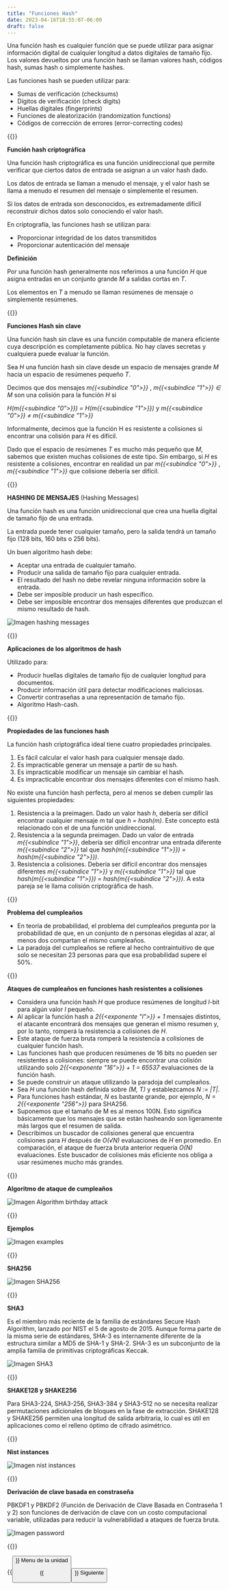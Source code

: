 ```yaml
---
title: "Funciones Hash"
date: 2023-04-16T18:55:07-06:00
draft: false
---
```


Una función hash es cualquier función que se puede utilizar para asignar información digital de cualquier longitud a datos digitales de tamaño fijo. Los valores devueltos por una función hash se llaman valores hash, códigos hash, sumas hash o simplemente hashes.

Las funciones hash se pueden utilizar para:

- Sumas de verificación (checksums)
- Dígitos de verificación (check digits)
- Huellas digitales (fingerprints)
- Funciones de aleatorización (randomization functions)
- Códigos de corrección de errores (error-correcting codes)

{{<salto>}}

**Función hash criptográfica**

Una función hash criptográfica es una función unidireccional que permite verificar que ciertos datos de entrada se asignan a un valor hash dado.

Los datos de entrada se llaman a menudo el mensaje, y el valor hash se llama a menudo el resumen del mensaje o simplemente el resumen.

Si los datos de entrada son desconocidos, es extremadamente difícil reconstruir dichos datos solo conociendo el valor hash.

En criptografía, las funciones hash se utilizan para:

- Proporcionar integridad de los datos transmitidos
- Proporcionar autenticación del mensaje

**Definición**

Por una función hash generalmente nos referimos a una función _H_ que asigna entradas en un conjunto grande _M_ a salidas cortas en _T_.

Los elementos en _T_ a menudo se llaman resúmenes de mensaje o simplemente resúmenes.

{{<salto>}}

**Funciones Hash sin clave**

Una función hash sin clave es una función computable de manera eficiente cuya descripción es completamente pública. No hay claves secretas y cualquiera puede evaluar la función.

Sea _H_ una función hash sin clave desde un espacio de mensajes grande _M_ hacia un espacio de resúmenes pequeño _T_.

Decimos que dos mensajes _m{{<subindice "0">}}_ , _m{{<subindice "1">}} ∈ M_ son una colisión para la función _H_ si

_H(m{{<subindice "0">}}) = H(m{{<subindice "1">}})_ y _m{{<subindice "0">}} ≠ m{{<subindice "1">}}_

Informalmente, decimos que la función H es resistente a colisiones si encontrar una colisión para _H_ es difícil.

Dado que el espacio de resúmenes _T_ es mucho más pequeño que _M_, sabemos que existen muchas colisiones de este tipo. Sin embargo, si _H_ es resistente a colisiones, encontrar en realidad un par _m{{<subindice "0">}}_ , _m{{<subindice "1">}}_ que colisione debería ser difícil.

{{<salto>}}

**HASHING DE MENSAJES** (Hashing Messages)

Una función hash es una función unidireccional que crea una huella digital de tamaño fijo de una entrada.

La entrada puede tener cualquier tamaño, pero la salida tendrá un tamaño fijo (128 bits, 160 bits o 256 bits).

Un buen algoritmo hash debe:

- Aceptar una entrada de cualquier tamaño.
- Producir una salida de tamaño fijo para cualquier entrada.
- El resultado del hash no debe revelar ninguna información sobre la entrada.
- Debe ser imposible producir un hash específico.
- Debe ser imposible encontrar dos mensajes diferentes que produzcan el mismo resultado de hash.

![Imagen hashing messages](/posts/img/unidad2/hashing_messages.webp#center)

{{<salto>}}

**Aplicaciones de los algoritmos de hash**

Utilizado para:

- Producir huellas digitales de tamaño fijo de cualquier longitud para documentos.
- Producir información útil para detectar modificaciones maliciosas.
- Convertir contraseñas a una representación de tamaño fijo.
- Algoritmo Hash-cash.

{{<salto>}}

**Propiedades de las funciones hash**

La función hash criptográfica ideal tiene cuatro propiedades principales.

1. Es fácil calcular el valor hash para cualquier mensaje dado.
2. Es impracticable generar un mensaje a partir de su hash.
3. Es impracticable modificar un mensaje sin cambiar el hash.
4. Es impracticable encontrar dos mensajes diferentes con el mismo hash.

No existe una función hash perfecta, pero al menos se deben cumplir las siguientes propiedades:

1. Resistencia a la preimagen. Dado un valor hash _h_, debería ser difícil encontrar cualquier mensaje _m_ tal que _h = hash(m)_. Este concepto está relacionado con el de una función unidireccional.
2. Resistencia a la segunda preimagen. Dado un valor de entrada _m{{<subindice "1">}}_, debería ser difícil encontrar una entrada diferente _m{{<subindice "2">}}_ tal que _hash(m{{<subindice "1">}}) = hash(m{{<subindice "2">}})_.
3. Resistencia a colisiones. Debería ser difícil encontrar dos mensajes diferentes _m{{<subindice "1">}}_ y _m{{<subindice "1">}}_ tal que _hash(m{{<subindice "1">}}) = hash(m{{<subindice "2">}})_. A esta pareja se le llama colisión criptográfica de hash.

{{<salto>}}

**Problema del cumpleaños**

- En teoría de probabilidad, el problema del cumpleaños pregunta por la probabilidad de que, en un conjunto de n personas elegidas al azar, al menos dos compartan el mismo cumpleaños.
- La paradoja del cumpleaños se refiere al hecho contraintuitivo de que solo se necesitan 23 personas para que esa probabilidad supere el 50%.

{{<salto>}}

**Ataques de cumpleaños en funciones hash resistentes a colisiones**

- Considera una función hash _H_ que produce resúmenes de longitud _l_-bit para algún valor _l_ pequeño.
- Al aplicar la función hash a _2{{<exponente "l">}} + 1_ mensajes distintos, el atacante encontrará dos mensajes que generan el mismo resumen y, por lo tanto, romperá la resistencia a colisiones de _H_.
- Este ataque de fuerza bruta romperá la resistencia a colisiones de cualquier función hash.
- Las funciones hash que producen resúmenes de 16 bits no pueden ser resistentes a colisiones: siempre se puede encontrar una colisión utilizando solo _2{{<exponente "16">}} + 1 = 65537_ evaluaciones de la función hash.
- Se puede construir un ataque utilizando la paradoja del cumpleaños.
- Sea _H_ una función hash definida sobre _(M, T)_ y establezcamos _N := |T|_.
- Para funciones hash estándar, _N_ es bastante grande, por ejemplo, _N = 2{{<exponente "256">}}_ para SHA256.
- Suponemos que el tamaño de M es al menos 100N. Esto significa básicamente que los mensajes que se están hasheando son ligeramente más largos que el resumen de salida.
- Describimos un buscador de colisiones general que encuentra colisiones para _H_ después de _O(√N)_ evaluaciones de _H_ en promedio. En comparación, el ataque de fuerza bruta anterior requería _O(N)_ evaluaciones. Este buscador de colisiones más eficiente nos obliga a usar resúmenes mucho más grandes.

{{<salto>}}

**Algoritmo de ataque de cumpleaños**

![Imagen Algorithm birthday attack](/posts/img/unidad2/algorithm_birthday_attack.webp)

{{<salto>}}

**Ejemplos**

![Imagen examples](/posts/img/unidad2/examples.webp)

{{<salto>}}

**SHA256**

![Imagen SHA256](/posts/img/unidad2/sha256.webp)

{{<salto>}}

**SHA3**

Es el miembro más reciente de la familia de estándares Secure Hash Algorithm, lanzado por NIST el 5 de agosto de 2015. Aunque forma parte de la misma serie de estándares, SHA-3 es internamente diferente de la estructura similar a MD5 de SHA-1 y SHA-2. SHA-3 es un subconjunto de la amplia familia de primitivas criptográficas Keccak.

![Imagen SHA3](/posts/img/unidad2/sha3.webp)

{{<salto>}}

**SHAKE128 y SHAKE256**

Para SHA3-224, SHA3-256, SHA3-384 y SHA3-512 no se necesita realizar permutaciones adicionales de bloques en la fase de extracción. SHAKE128 y SHAKE256 permiten una longitud de salida arbitraria, lo cual es útil en aplicaciones como el relleno óptimo de cifrado asimétrico.

{{<salto>}}

**Nist instances**

![Imagen nist instances](/posts/img/unidad2/nist_instances.webp)

{{<salto>}}

**Derivación de clave basada en constraseña**

PBKDF1 y PBKDF2 (Función de Derivación de Clave Basada en Contraseña 1 y 2) son funciones de derivación de clave con un costo computacional variable, utilizadas para reducir la vulnerabilidad a ataques de fuerza bruta.

![Imagen password](/posts/img/unidad2/password.webp)

{{<salto>}}

{{<button class=myButtonTwo relref="/posts/curso/unidad2/unidadDos.md">}} Menu de la unidad

{{<button class=myButton relref="/posts/curso/unidad2/funcionesHash/video.md">}} Siguiente